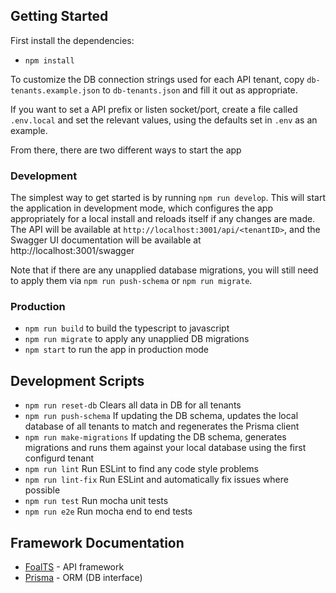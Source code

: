 

## Getting Started
First install the dependencies:
- `npm install`

To customize the DB connection strings used for each API tenant, copy `db-tenants.example.json`
to `db-tenants.json` and fill it out as appropriate.

If you want to set a API prefix or listen socket/port, create a file called
`.env.local` and set the relevant values, using the defaults set in `.env` as an example.

From there, there are two different ways to start the app

### Development
The simplest way to get started is by running `npm run develop`. This will start the application
in development mode, which configures the app appropriately for a local install and reloads itself
if any changes are made. The API will be available at `http://localhost:3001/api/<tenantID>`, and the Swagger UI
documentation will be available at http://localhost:3001/swagger

Note that if there are any unapplied database migrations, you will still need to apply them via
`npm run push-schema` or `npm run migrate`.

### Production 
- `npm run build` to build the typescript to javascript
- `npm run migrate` to apply any unapplied DB migrations
- `npm start` to run the app in production mode

## Development Scripts
- `npm run reset-db` Clears all data in DB for all tenants
- `npm run push-schema` If updating the DB schema, updates the local database of all tenants to match and regenerates the Prisma client
- `npm run make-migrations` If updating the DB schema, generates migrations and runs them against your local database using the first configurd tenant
- `npm run lint` Run ESLint to find any code style problems
- `npm run lint-fix` Run ESLint and automatically fix issues where possible
- `npm run test` Run mocha unit tests
- `npm run e2e` Run mocha end to end tests

## Framework Documentation
- [FoalTS](https://foalts.org/docs/) - API framework
- [Prisma](https://prisma.io/) - ORM (DB interface)
